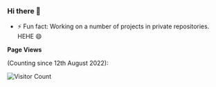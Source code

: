 ### Hi there 👋

- ⚡ Fun fact: Working on a number of projects in private repositories. HEHE 😄

<!--
**GarenCrownguard/GarenCrownguard** is a ✨ _special_ ✨ repository because its `README.md` (this file) appears on your GitHub profile.

Here are some ideas to get you started:

- 🔭 I’m currently working on ...
- 🌱 I’m currently learning ...
- 👯 I’m looking to collaborate on ...
- 🤔 I’m looking for help with ...
- 💬 Ask me about ...
- 📫 How to reach me: ...
- 😄 Pronouns: ...
-->

**Page Views**

(Counting since 12th August 2022): 

![Visitor Count](https://profile-counter.glitch.me/GarenCrowngaurd/count.svg)
